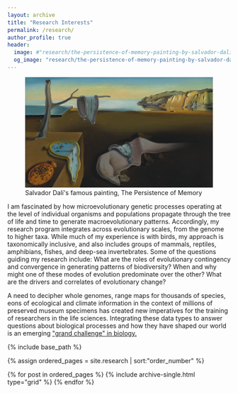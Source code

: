 ```yaml
---
layout: archive
title: "Research Interests"
permalink: /research/
author_profile: true
header:
  image: #"research/the-persistence-of-memory-painting-by-salvador-dali-uhd-4k-wallpaper.jpg"
  og_image: "research/the-persistence-of-memory-painting-by-salvador-dali-uhd-4k-wallpaper.jpg"
---
```


<figure>
  <img src="/images/research/persistence_of_memory-research.jpg" alt="The Persistence of Memory"/>
  <figcaption> Salvador Dalí's famous painting, The Persistence of Memory </figcaption>
</figure>

I am fascinated by how microevolutionary genetic processes operating at the level of individual organisms and populations propagate through the tree of life and time to generate macroevolutionary patterns. Accordingly, my research program integrates across evolutionary scales, from the genome to higher taxa. While much of my experience is with birds, my approach is taxonomically inclusive, and also includes groups of mammals, reptiles, amphibians, fishes, and deep-sea invertebrates. Some of the questions guiding my research include: What are the roles of evolutionary contingency and convergence in generating patterns of biodiversity? When and why might one of these modes of evolution predominate over the other? What are the drivers and correlates of evolutionary change?

A need to decipher whole genomes, range maps for thousands of species, eons of ecological and climate information in the context of millions of preserved museum specimens has created new imperatives for the training of researchers in the life sciences. Integrating these data types to answer questions about biological processes and how they have shaped our world is an emerging ["grand challenge" in biology.](https://www.ncbi.nlm.nih.gov/books/NBK45113/)

<nbsp>

{% include base_path %}

{% assign ordered_pages = site.research \| sort:"order_number" %}

{% for post in ordered_pages %} {% include archive-single.html type="grid" %} {% endfor %}
